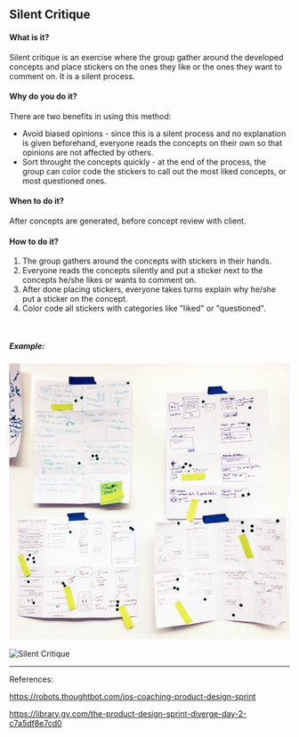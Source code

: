 ## Silent Critique

#### What is it?
Silent critique is an exercise where the group gather around the developed concepts and place stickers on the ones they like or the ones they want to comment on. It is a silent process.

#### Why do you do it?
There are two benefits in using this method:
* Avoid biased opinions - since this is a silent process and no explanation is given beforehand, everyone reads the concepts on their own so that opinions are not affected by others.
* Sort throught the concepts quickly - at the end of the process, the group can color code the stickers to call out the most liked concepts, or most questioned ones.

#### When to do it?
After concepts are generated, before concept review with client.

#### How to do it?
1. The group gathers around the concepts with stickers in their hands.
2. Everyone reads the concepts silently and put a sticker next to the concepts he/she likes or wants to comment on.
3. After done placing stickers, everyone takes turns explain why he/she put a sticker on the concept.
4. Color code all stickers with categories like "liked" or "questioned".

<br>

##### Example:

![Silent Critique](/images/silent-critiques.png)

![Silent Critique](/images/silent-critique-2.png)


---

References:

https://robots.thoughtbot.com/ios-coaching-product-design-sprint

https://library.gv.com/the-product-design-sprint-diverge-day-2-c7a5df8e7cd0
